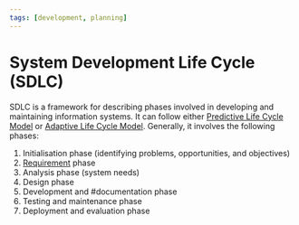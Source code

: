 ```yaml
---
tags: [development, planning]
---
```


# System Development Life Cycle (SDLC)

SDLC is a framework for describing phases involved in developing and maintaining
information systems. It can follow either [Predictive Life Cycle Model](202303251031.md)
or [Adaptive Life Cycle Model](202303251036.md). Generally, it involves the
following phases:
1. Initialisation phase (identifying problems, opportunities, and objectives)
2. [Requirement](202303251303.md) phase
3. Analysis phase (system needs)
4. Design phase
5. Development and #documentation phase
6. Testing and maintenance phase
7. Deployment and evaluation phase
